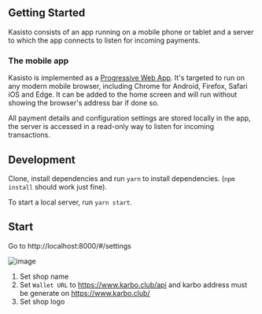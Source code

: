 

## Getting Started

Kasisto consists of an app running on a mobile phone or tablet and a server to which the app connects to listen for incoming payments.

### The mobile app

Kasisto is implemented as a [Progressive Web App](https://en.wikipedia.org/wiki/Progressive_web_app). It's targeted to run on any modern mobile browser, including Chrome for Android, Firefox, Safari iOS and Edge. It can be added to the home screen and will run without showing the browser's address bar if done so.

All payment details and configuration settings are stored locally in the app, the server is accessed in a read-only way to listen for incoming transactions.




## Development

Clone, install dependencies and run `yarn` to install dependencies. (`npm install` should work just fine).

To start a local server, run `yarn start`.


## Start

Go to 
http://localhost:8000/#/settings 

![image](https://user-images.githubusercontent.com/3770296/45643999-23fe6b80-bac5-11e8-9c52-103f9312c27c.png)

1) Set shop name
2) Set `Wallet URL` to https://www.karbo.club/api and karbo address must be generate on  https://www.karbo.club/
3) Set shop logo
